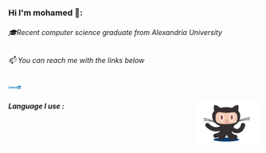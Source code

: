  <h3>Hi I'm mohamed 👋:</h3>
<h6>🎓Recent computer science graduate from Alexandria University </h6>
<h6>📫 You can reach me with the links below</h6>
<a href="https://www.linkedin.com/in/muhamedhassan007/">
<img  alt="Twitter" src="https://github.com/muhamedhassan007/muhamedhassan007/blob/master/Linkedin-Logo.png" width="5%" height="5%" >

<p align="center">
<a href="https://www.linkedin.com/in/muhamedhassan007/"></a>
<a href="https://twitter.com/muhamed2711"></a>
<a href="https://www.instagram.com/muhamed.hassan_x/?hl=en"></a>
</p>
 <img src="https://github.com/muhamedhassan007/muhamedhassan007/blob/master/logo.gif" align="right" width="25%"> 
<!--
**muhamedhassan007/muhamedhassan007** is a ✨ _special_ ✨ repository because its `README.md` (this file) appears on your GitHub profile.
-->
<h5>Language I use :</h5>

